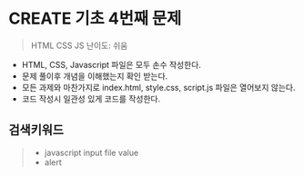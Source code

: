 # CREATE 기초 4번째 문제

> HTML CSS JS
> 난이도: 쉬움

* HTML, CSS, Javascript 파일은 모두 손수 작성한다.
* 문제 풀이후 개념을 이해했는지 확인 받는다.
* 모든 과제와 마찬가지로 index.html, style.css, script.js 파일은 열어보지 않는다.
* 코드 작성시 일관성 있게 코드를 작성한다.

## 검색키워드
>* javascript input file value
>* alert
